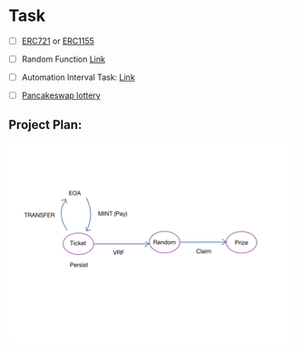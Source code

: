 # Task

- [ ] [ERC721](https://docs.openzeppelin.com/contracts/4.x/erc721) or [ERC1155](https://docs.openzeppelin.com/contracts/4.x/erc1155)

- [ ] Random Function [Link](https://docs.chain.link/vrf/v2-5/overview/subscription)

- [ ] Automation Interval Task: [Link](https://docs.chain.link/chainlink-automation/guides/compatible-contracts)

- [ ] [Pancakeswap lottery](https://bscscan.com/address/0x5af6d33de2ccec94efb1bdf8f92bd58085432d2c#code)

## Project Plan:

![](./doc/ProjectDiagram.jpg)
